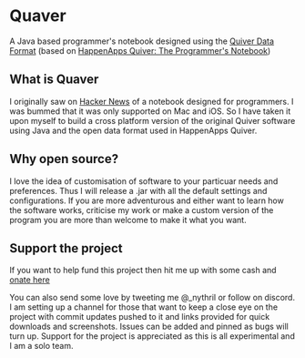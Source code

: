 # Quaver
A Java based programmer's notebook designed using the [Quiver Data Format](https://github.com/HappenApps/Quiver/wiki/Quiver-Data-Format "Quiver Data Format Github") (based on [HappenApps Quiver: The Programmer's Notebook](http://happenapps.com/#quiver "Quiver Homepage"))

## What is Quaver
I originally saw on [Hacker News](https://news.ycombinator.com/item?id=11009996 "Hacker News Article") of a notebook designed for programmers. I was bummed that it was only supported on Mac and iOS. So I have taken it upon myself to build a cross platform version of the original Quiver software using Java and the open data format used in HappenApps Quiver.

## Why open source?
I love the idea of customisation of software to your particuar needs and preferences. Thus I will release a .jar with all the default settings and configurations. If you are more adventurous and either want to learn how the software works, criticise my work or make a custom version of the program you are more than welcome to make it what you want. 

## Support the project
If you want to help fund this project then hit me up with some cash and [onate here](paypal.me/ToraTech "Donate :)")

You can also send some love by tweeting me @_nythril or follow on discord. I am setting up a channel for those that want to keep a close eye on the project with commit updates pushed to it and links provided for quick downloads and screenshots. Issues can be added and pinned as bugs will turn up. Support for the project is appreciated as this is all experimental and I am a solo team. 